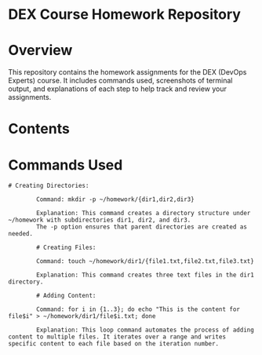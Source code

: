 # DEX Course Homework Repository

# Overview
This repository contains the homework assignments for the DEX (DevOps Experts) course. It includes commands used, screenshots of terminal output, and explanations of each step to help track and review your assignments.

# Contents

# Commands Used

	# Creating Directories:

			Command: mkdir -p ~/homework/{dir1,dir2,dir3}
			
			Explanation: This command creates a directory structure under ~/homework with subdirectories dir1, dir2, and dir3. 
			The -p option ensures that parent directories are created as needed.
			
			# Creating Files:
			
			Command: touch ~/homework/dir1/{file1.txt,file2.txt,file3.txt}
			
			Explanation: This command creates three text files in the dir1 directory.
			
			# Adding Content:
			
			Command: for i in {1..3}; do echo "This is the content for file$i" > ~/homework/dir1/file$i.txt; done
			
			Explanation: This loop command automates the process of adding content to multiple files. It iterates over a range and writes specific content to each file based on the iteration number.

                                                                                                                                                                                                                                                                                                                                                           
